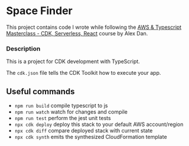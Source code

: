 # Space Finder
This project contains code I wrote while following the [AWS & Typescript Masterclass - CDK, Serverless, React](https://www.udemy.com/course/aws-typescript-cdk-serverless-react/?couponCode=KEEPLEARNINGOCTA) course by Alex Dan.

### Description
This is a project for CDK development with TypeScript.

The `cdk.json` file tells the CDK Toolkit how to execute your app.

## Useful commands

* `npm run build`   compile typescript to js
* `npm run watch`   watch for changes and compile
* `npm run test`    perform the jest unit tests
* `npx cdk deploy`  deploy this stack to your default AWS account/region
* `npx cdk diff`    compare deployed stack with current state
* `npx cdk synth`   emits the synthesized CloudFormation template
